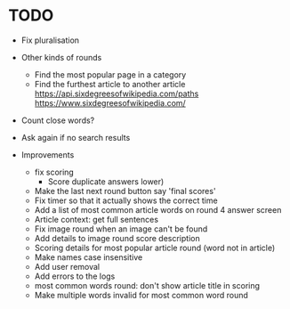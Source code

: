 # TODO


* Fix pluralisation
* Other kinds of rounds
  * Find the most popular page in a category
  * Find the furthest article to another article https://api.sixdegreesofwikipedia.com/paths
  https://www.sixdegreesofwikipedia.com/
* Count close words?
* Ask again if no search results

* Improvements
  * fix scoring
    * Score duplicate answers lower)
  * Make the last next round button say 'final scores'
  * Fix timer so that it actually shows the correct time
  * Add a list of most common article words on round 4 answer screen
  * Article context: get full sentences
  * Fix image round when an image can't be found
  * Add details to image round score description
  * Scoring details for most popular article round (word not in article)
  * Make names case insensitive
  * Add user removal
  * Add errors to the logs
  * most common words round: don't show article title in scoring
  * Make multiple words invalid for most common word round